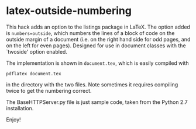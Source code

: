 # latex-outside-numbering

This hack adds an option to the listings package in LaTeX. The option added is `numbers=outside`, which numbers the lines of a block of code on the outside margin of a document (i.e. on the right hand side for odd pages, and on the left for even pages). Designed for use in document classes with the `twoside' option enabled. 

The implementation is shown in `document.tex`, which is easily compiled with
```
pdflatex document.tex
```
in the directory with the two files. Note sometimes it requires compiling twice to get the numbering correct.

The BaseHTTPServer.py file is just sample code, taken from the Python 2.7 installation.

Enjoy!

